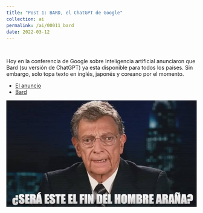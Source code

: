 ```yaml
---
title: "Post 1: BARD, el ChatGPT de Google"
collection: ai
permalink: /ai/00011_bard
date: 2022-03-12
---
```


&nbsp;

Hoy en la conferencia de Google sobre Inteligencia artificial anunciaron que Bard (su versión de ChatGPT) ya esta disponible para todos los países. Sin embargo, solo topa texto en inglés, japonés y coreano por el momento.   
* [El anuncio](https://www.youtube.com/live/cNfINi5CNbY?feature=share&t=1080)
* [Bard](bard.google.com)
  
![img](/images/ai/000012_fin.jpg)
